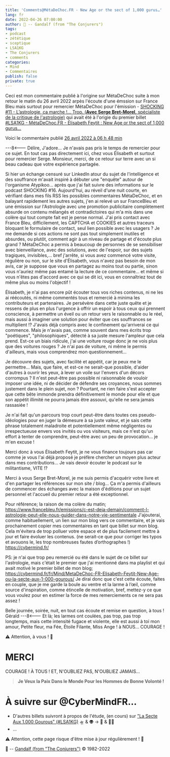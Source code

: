 ```yaml
---
title: 'Comments@MétaDeChoc.FR - New Age or the sect of 1,000 gurus…'
lang: fr
date: 2022-04-26 07:00:00
author: 🧙 -- Gandalf (from "The Conjurers")
tags:
- podcast
- zététique
- sceptique
- LSA1KG
- The Conjurers
- comments
categories:
- Mind
- Commentaires
publish: false
private: true
---
```


Ceci est mon commentaire publié à l'origine sur MétaDeChoc suite à mon retour le matin du 26 avril 2022 arpès l'écoute d'une émssion sur France Bleu mais surtout pour remercier MétaDeChoc pour l'émission - [SHOCKING #11 - L’astrologie, ça marche !… Trop. (**Avec Serge Bret-Morel,** spécialiste de la critique de l'astrologie)](https://metadechoc.fr/podcast/lastrologie-ca-marche-trop/) qui avait été à l'origie du premier billet [#LSA1KG - MétaDeChoc.FR - Élisabeth Feytit : New Age or the sect of 1,000 gurus…](https://cybermind.fr/fr/Mind/MetaDeChoc-FR-Elisabeth-Feytit-New-Age-ou-la-secte-aux-1-000-gourous/)

Voici le commentaire publié [26 avril 2022 à 06 h 48 min](https://metadechoc.fr/podcast/lastrologie-ca-marche-trop/#comment-1172)

<!-- more -->
---8<---
Délire, J'adore...
Je n'avais pas pris le temps de remercier pour ce sujet.
En tout cas pas directement ici, chez vous Élisabeth et surtout pour remercier Serge.
Monsieur, merci, de ce retour sur terre avec un si beau cadeau que votre expérience partagée.

Si hier un échange censuré sur LinkedIn atour du sujet de l'intelligence et des souffrance m'avait inspiré à débuter une "enquête" autour de l'organisme Atypikoo... après que j'ai fait suivre des informations sur le podcast SHOCKING #16.
Aujourd'hui, au réveil d'une nuit courte, en vérifiant dans mes fils RSS les possibles commentaires MétaDeChoc, et en balayant rapidement les autres sujets, j'en ai relevé un sur FranceBleu et une émission sur l'Astrologie avec une promotion publicitaire complètement absurde on contenu mélangés et contradictoires qui m'a mis dans une colère qui tout compte fait est je pense normal.
J'ai pris contact avec France Bleu, difficilement, les CAPTCHA et COOKIES et autres traceurs bloquant le formulaire de contact, seul lien possible avec les usagers ?
Je me demande si ces actions ne sont pas tout simplement inutiles et absurdes, ou plutôt, comment agir à un niveau de partage et d'écoute plus grand ?
MétaDeChoc a permis à beaucoup de personnes de se sensibiliser avec bienveillance, avec des solutions, avec  de l'espoir, sur des sujets tragiques, invisibles,... bref j'arrête, si vous avez commencé votre visite, régulière ou non, sur le site d'Élisabeth, vous n'avez pas besoin de mon avis, car je suppose que vous en partagez au moins tout ou partie, sinon vous n'auriez même pas entamé la lecture de ce commentaire... et même si vous n'êtes pas d'accord avec ce qui se dit ici, vous en connaîtriez tout de même plus ou moins l'objectif !

Élisabeth, je n'ai pas encore pût écouter tous vos riches contenus, ni ne les ai réécoutés, ni même commentés tous et remercié à minima les contributeurs et partenaires.
Je persévère dans cette juste quête et je ressens de plus en plus l'urgence à offrir un espoir à tous ceux qui prennent conscience, à permettre un éveil ou un retour vers le raisonnable ou le réel, mais aussi à imaginer une solution pour éviter que ces souffrances se multiplient !?
J'avais déjà compris avec le confinement qu'arriverai ce qui commence.
Mais je n'avais pas, comme souvent dans mes écrits trop "poétiques", "philosophiques", détecté à sa juste mesure l'ampleur que cela prend.
Est-ce un biais ridicule, j'ai une voiture rouge donc je ne vois plus que des voitures rouges ?
Je n'ai pas de voiture, ni même le permis d'ailleurs, mais vous comprendrez mon questionnement...

Je découvre des sujets, avec facilité et appétit, car je peux me le permettre...
Mais, que faire, et est-ce ne serait-que possible, d'aider d'autres à ouvrir les yeux, à lever un voile sur l'envers d'un décors corrompus ?
Il n'est peut-être pas possible ni raisonnable de vouloir imposer une idée, ni de décider de défendre ses croyances, nous sommes justement dans le plein sujet, non ?
Pourtant, ne rien faire s'est accepter que cette bête immonde prendra définitivement le monde pour elle et que son appétit illimité ne pourra jamais être assouvi, qu'elle ne sera jamais rassasiée !

Je n'ai fait qu'un parcours trop court peut-être dans toutes ces pseudo-idéologies pour en juger la démesure à sa juste valeur, et je sais cette phrase totalement maladroite et potentiellement même négligentes ou irrespectueuse envers vos invités ou vos visiteurs, mais ce n'est qu'un effort à tenter de comprendre, peut-être avec un peu de provocation... je m'en excuse !

Merci donc à vous Élisabeth Feytit, je ne vous finance toujours pas car comme je vous l'ai déjà proposé je préfère chercher un moyen plus acteur dans mes contributions... Je vais devoir écouter le podcast sur le militantisme, VITE !?

Merci à vous Serge Bret-Morel, je me suis permis d'acquérir votre livre et d'en partager les références sur mon site / blog...
Ça m'a permis d'ailleurs de commencer des échanges avec la maison d'éditions pour un sujet personnel et l'accueil du premier retour a été exceptionnel.

Pour référence; la raison de ma colère du matin; https://www.francebleu.fr/emissions/c-est-deja-demain/comment-l-astrologie-peut-elle-nous-guider-dans-notre-vie-sentimentale
J'ajouterai, comme habituellement, un lien sur mon blog vers ce commentaire, et je vais prochainement copier mes commentaires en tant que billet sur mon blog.
Cela m'évitera de trop polluer votre espace et de plus facilement mettre à jour et faire évoluer les contenus. (ne serait-ce que pour corriger les typos et avouons le, les trop nombreuses fautes d’orthographes !)
https://cybermind.fr/

PS: je n'ai que trop peu remercié ou été dans le sujet de ce billet sur l'astrologie, mais c'était le premier que j'ai mentionné dans ma playlist et qui avait motivé le premier billet de mon blog;
https://cybermind.fr/fr/Mind/MetaDeChoc-FR-Elisabeth-Feytit-New-Age-ou-la-secte-aux-1-000-gourous/
Je dirai donc que c'est cette écoute, faites en couple, que je me garde la boule au ventre et la larme à l’œil, comme source d'inspiration, comme étincelle de motivation, bref, mettez-y ce que vous voulez pour en estimer la force de mes remerciements ce ne sera pas assez !

Belle journée, soirée, nuit, en tout cas écoute et remise en question, à tous !
Gérald
---8<---
Et là; les larmes ont coulées, pas trop, pas trop longtemps, mais cette intensité fugace et violente, elle est aussi à toi mon amour, Petite fleur, ma Fée, Étoile Filante, Miss Ange !
à NOUS...
COURAGE !

⚠️ Attention, à vous ! 👀

# MERCI

COURAGE !
À TOUS !
ET, N'OUBLIEZ PAS, N'OUBLIEZ JAMAIS…

> **Je Veux la Paix Dans le Monde Pour les Hommes de Bonne Volonté !**

# À suivre sur @CyberMindFR… #

- D'autres billets suivront à propos de l'étude, (en cours) sur ["La Secte Aux 1.000 Gourous" (#LSA1KG)](https://cybermind.fr/tags/LSA1KG/) 🛸 & 👽 -> 🦄 & 🧚‍♀️
- …

⚠️ Attention, cette page risque d'être mise à jour régulièrement ! 👀

🧙 -- [Gandalf (from "The Conjurers")](mailto:Gandalf@Gk2.NET?subject=The%20Conjurers%20%3F) ©️ 1982-2022